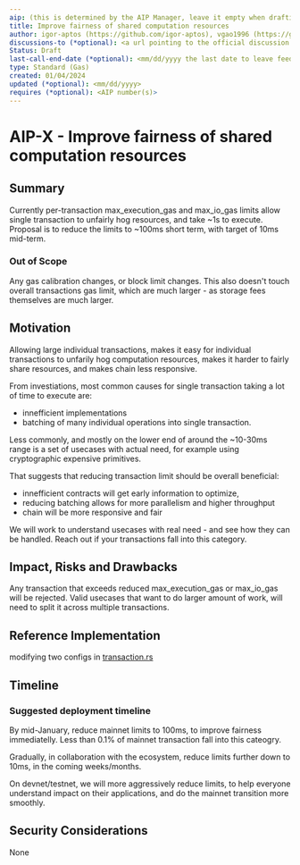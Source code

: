 ```yaml
---
aip: (this is determined by the AIP Manager, leave it empty when drafting)
title: Improve fairness of shared computation resources 
author: igor-aptos (https://github.com/igor-aptos), vgao1996 (https://github.com/vgao1996)
discussions-to (*optional): <a url pointing to the official discussion thread>
Status: Draft
last-call-end-date (*optional): <mm/dd/yyyy the last date to leave feedbacks and reviews>
type: Standard (Gas)
created: 01/04/2024
updated (*optional): <mm/dd/yyyy>
requires (*optional): <AIP number(s)>
---
```


# AIP-X - Improve fairness of shared computation resources 
  
## Summary

Currently per-transaction max_execution_gas and max_io_gas limits allow single transaction to unfairly hog resources, and take ~1s to execute.
Proposal is to reduce the limits to ~100ms short term, with target of 10ms mid-term.

### Out of Scope

Any gas calibration changes, or block limit changes. 
This also doesn't touch overall transactions gas limit, which are much larger - as storage fees themselves are much larger.

## Motivation

Allowing large individual transactions, makes it easy for individual transactions to unfarily hog computation resources, makes it harder to fairly share resources, and makes chain less responsive.

From investiations, most common causes for single transaction taking a lot of time to execute are:
- innefficient implementations
- batching of many individual operations into single transaction.

Less commonly, and mostly on the lower end of around the ~10-30ms range is a set of usecases with actual need, for example using cryptographic expensive primitives.

That suggests that reducing transaction limit should be overall beneficial:
- innefficient contracts will get early information to optimize,
- reducing batching allows for more parallelism and higher throughput
- chain will be more responsive and fair

We will work to understand usecases with real need - and see how they can be handled. Reach out if your transactions fall into this category.

## Impact, Risks and Drawbacks

Any transaction that exceeds reduced max_execution_gas or max_io_gas will be rejected.
Valid usecases that want to do larger amount of work, will need to split it across multiple transactions.

## Reference Implementation

modifying two configs in [transaction.rs](https://github.com/aptos-labs/aptos-core/blob/main/aptos-move/aptos-gas-schedule/src/gas_schedule/transaction.rs#L176)

## Timeline

### Suggested deployment timeline

By mid-January, reduce mainnet limits to 100ms, to improve fairness immediatelly. Less than 0.1% of mainnet transaction fall into this cateogry.

Gradually, in collaboration with the ecosystem, reduce limits further down to 10ms, in the coming weeks/months.

On devnet/testnet, we will more aggressively reduce limits, to help everyone understand impact on their applications, and do the mainnet transition more smoothly.

## Security Considerations

None
